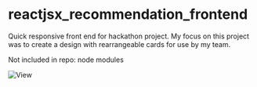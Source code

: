 # reactjsx_recommendation_frontend
Quick responsive front end for hackathon project.
My focus on this project was to create a design with rearrangeable cards for use by my team.

Not included in repo: node modules

![View](https://media.giphy.com/media/gj5LzQ6mAiipqo9hQP/giphy.gif)
